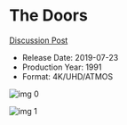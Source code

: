 # The Doors

[Discussion Post](https://www.avsforum.com/threads/bass-eq-for-filtered-movies.2995212/post-58336018)

* Release Date: 2019-07-23
* Production Year: 1991
* Format: 4K/UHD/ATMOS

![img 0](https://i.imgur.com/Yth3qNV.jpg)

![img 1](https://i.imgur.com/PZWw0DH.jpg)

